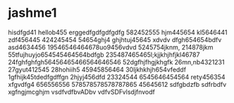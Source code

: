 # jashme1
hisdfgd41
hellob455
erggedfgdfgdfgdfg
582452555
hjm445654
kl5646441
zdf456445
424245454
54654ghj4
ghjhtuj45645 xdvdv
dfgh654654bdfv
asd4634456
19546546464678uo9456vdvd
5245754jknm,
214878jkm
55tfujhuyjo654545464564bdfgb
235487465465l;kjjkhjhfjkl46787
24fghfghfgh56456465466564646546
52dgfhjfhgjkhgfk
26mn,nb4321231
27gyut412545
28hohiih5
45945856464
30ljkhkhjh654vfeddf
1gfhijk45tdedfgdffgn
2hjyj456dfd
23324544
6545646454564
rety456354
xfgvdfg4
656556556
578578578578787865
45645612
sdfgbdzfb
sdfrbdfv
xgfngjmcghjm
vsdfvdfbvADbv
vdfvSDFvlsdjfnvodf
